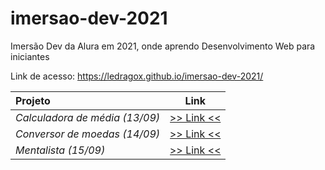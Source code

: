 # imersao-dev-2021

Imersão Dev da Alura em 2021, onde aprendo Desenvolvimento Web para iniciantes

Link de acesso: https://ledragox.github.io/imersao-dev-2021/

| Projeto                        |                   Link                   |
| :----------------------------- | :--------------------------------------: |
| _Calculadora de média (13/09)_ | [>> Link <<](./src/calculadora-de-media) |
| _Conversor de moedas (14/09)_  | [>> Link <<](./src/conversor-de-moedas)  |
| _Mentalista (15/09)_           |      [>> Link <<](./src/mentalista)      |
